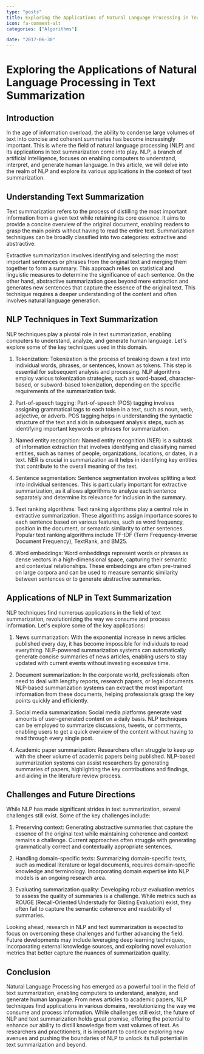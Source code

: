 ```yaml
---
type: "posts"
title: Exploring the Applications of Natural Language Processing in Text Summarization
icon: fa-comment-alt
categories: ["Algorithms"]

date: "2017-06-30"
---
```




# Exploring the Applications of Natural Language Processing in Text Summarization

## Introduction

In the age of information overload, the ability to condense large volumes of text into concise and coherent summaries has become increasingly important. This is where the field of natural language processing (NLP) and its applications in text summarization come into play. NLP, a branch of artificial intelligence, focuses on enabling computers to understand, interpret, and generate human language. In this article, we will delve into the realm of NLP and explore its various applications in the context of text summarization.

## Understanding Text Summarization

Text summarization refers to the process of distilling the most important information from a given text while retaining its core essence. It aims to provide a concise overview of the original document, enabling readers to grasp the main points without having to read the entire text. Summarization techniques can be broadly classified into two categories: extractive and abstractive.

Extractive summarization involves identifying and selecting the most important sentences or phrases from the original text and merging them together to form a summary. This approach relies on statistical and linguistic measures to determine the significance of each sentence. On the other hand, abstractive summarization goes beyond mere extraction and generates new sentences that capture the essence of the original text. This technique requires a deeper understanding of the content and often involves natural language generation.

## NLP Techniques in Text Summarization

NLP techniques play a pivotal role in text summarization, enabling computers to understand, analyze, and generate human language. Let's explore some of the key techniques used in this domain.

1. Tokenization: Tokenization is the process of breaking down a text into individual words, phrases, or sentences, known as tokens. This step is essential for subsequent analysis and processing. NLP algorithms employ various tokenization strategies, such as word-based, character-based, or subword-based tokenization, depending on the specific requirements of the summarization task.

2. Part-of-speech tagging: Part-of-speech (POS) tagging involves assigning grammatical tags to each token in a text, such as noun, verb, adjective, or adverb. POS tagging helps in understanding the syntactic structure of the text and aids in subsequent analysis steps, such as identifying important keywords or phrases for summarization.

3. Named entity recognition: Named entity recognition (NER) is a subtask of information extraction that involves identifying and classifying named entities, such as names of people, organizations, locations, or dates, in a text. NER is crucial in summarization as it helps in identifying key entities that contribute to the overall meaning of the text.

4. Sentence segmentation: Sentence segmentation involves splitting a text into individual sentences. This is particularly important for extractive summarization, as it allows algorithms to analyze each sentence separately and determine its relevance for inclusion in the summary.

5. Text ranking algorithms: Text ranking algorithms play a central role in extractive summarization. These algorithms assign importance scores to each sentence based on various features, such as word frequency, position in the document, or semantic similarity to other sentences. Popular text ranking algorithms include TF-IDF (Term Frequency-Inverse Document Frequency), TextRank, and BM25.

6. Word embeddings: Word embeddings represent words or phrases as dense vectors in a high-dimensional space, capturing their semantic and contextual relationships. These embeddings are often pre-trained on large corpora and can be used to measure semantic similarity between sentences or to generate abstractive summaries.

## Applications of NLP in Text Summarization

NLP techniques find numerous applications in the field of text summarization, revolutionizing the way we consume and process information. Let's explore some of the key applications:

1. News summarization: With the exponential increase in news articles published every day, it has become impossible for individuals to read everything. NLP-powered summarization systems can automatically generate concise summaries of news articles, enabling users to stay updated with current events without investing excessive time.

2. Document summarization: In the corporate world, professionals often need to deal with lengthy reports, research papers, or legal documents. NLP-based summarization systems can extract the most important information from these documents, helping professionals grasp the key points quickly and efficiently.

3. Social media summarization: Social media platforms generate vast amounts of user-generated content on a daily basis. NLP techniques can be employed to summarize discussions, tweets, or comments, enabling users to get a quick overview of the content without having to read through every single post.

4. Academic paper summarization: Researchers often struggle to keep up with the sheer volume of academic papers being published. NLP-based summarization systems can assist researchers by generating summaries of papers, highlighting the key contributions and findings, and aiding in the literature review process.

## Challenges and Future Directions

While NLP has made significant strides in text summarization, several challenges still exist. Some of the key challenges include:

1. Preserving context: Generating abstractive summaries that capture the essence of the original text while maintaining coherence and context remains a challenge. Current approaches often struggle with generating grammatically correct and contextually appropriate sentences.

2. Handling domain-specific texts: Summarizing domain-specific texts, such as medical literature or legal documents, requires domain-specific knowledge and terminology. Incorporating domain expertise into NLP models is an ongoing research area.

3. Evaluating summarization quality: Developing robust evaluation metrics to assess the quality of summaries is a challenge. While metrics such as ROUGE (Recall-Oriented Understudy for Gisting Evaluation) exist, they often fail to capture the semantic coherence and readability of summaries.

Looking ahead, research in NLP and text summarization is expected to focus on overcoming these challenges and further advancing the field. Future developments may include leveraging deep learning techniques, incorporating external knowledge sources, and exploring novel evaluation metrics that better capture the nuances of summarization quality.

## Conclusion

Natural Language Processing has emerged as a powerful tool in the field of text summarization, enabling computers to understand, analyze, and generate human language. From news articles to academic papers, NLP techniques find applications in various domains, revolutionizing the way we consume and process information. While challenges still exist, the future of NLP and text summarization holds great promise, offering the potential to enhance our ability to distill knowledge from vast volumes of text. As researchers and practitioners, it is important to continue exploring new avenues and pushing the boundaries of NLP to unlock its full potential in text summarization and beyond.
